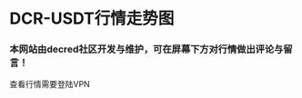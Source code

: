 

# **DCR-USDT行情走势图**

<h3 class="txt2">本网站由decred社区开发与维护，可在屏幕下方对行情做出评论与留言！</h3>


<!DOCTYPE html>
<html>
<head>
  <title>网页标题</title>
<style>
/* 设置格子的样式 */
.grid {
  display: grid;
  grid-template-columns: repeat(2, 1fr);
  grid-gap: 20px;
}

/* 设置格子的共同样式 */
    /* 在这里添加上述样式代码 */
    .grid-item {
      border: 1px solid #ccc;
      border-radius: 5px;
      padding: 10px;
      text-align: center;
    }

    .grid-item.red {
      background-color: #ffcccc;
    }

/* 定义风险揭示的颜色的样式 */
.txt1 {
  color: red;
}

/* 设置行情容器的样式 */
.container {
  width: 100%;
  height: 100%;
}
</style>

<script type="text/javascript" src="../js/tv.js"></script>

</head>
<body>
<!-- 创建一个容器用于显示行情图 -->   
<div class="container">
    <div id="tradingview-widget-container2" style="width: 100%; height: 100%;">查看行情需要登陆VPN</div>
</div>

<script >
function joinTelegramGroup() {
  window.location.href = 'https://t.me/decredzh';  // 替换为电报群的URL
}
</script>
 
<script type="text/javascript">
    new TradingView.widget(
      {
        "width": "100%",
        "height": "400px",
        "symbol": "BINANCE:DCRUSDT", // 设置行情图的交易对
        "interval": "1D", // 设置时间间隔，例如日线 ("D")
        "timezone": "Asia/Taipei",
        "theme": "light",
        "style": "1",
        "locale": "zh",
        "toolbar_bg": "#f1f3f6",
        "enable_publishing": false,
        "allow_symbol_change": true,
        "container_id": "tradingview-widget-container2"
        }
      );
</script>

</body>
</html>

<h3 class="txt1">备注：本网站仅用于客观信息的集中展示，不提供任何投资指导。所有的投资决策和风险由个人自行承担。</h3>
<h3 id="__comments">欢迎对Decred德信俱乐部做出评论和提出宝贵建议！</h3>
<br>
<script>
<!-- Insert generated snippet here -->

<script src="https://giscus.app/client.js"
        data-repo="Cagedbird1/decred-giscus"
        data-repo-id="R_kgDOJjLJEg"
        data-category="Announcements"
        data-category-id="DIC_kwDOJjLJEs4CWfeh"
        data-mapping="url"
        data-strict="0"
        data-reactions-enabled="1"
        data-emit-metadata="0"
        data-input-position="bottom"
        data-theme="preferred_color_scheme"
        data-lang="zh-CN"
        crossorigin="anonymous"
        async>
</script>

<script>
    var giscus = document.querySelector("script[src*=giscus]")
    /* Set palette on initial load */
    var palette = __md_get("__palette")
    if (palette && typeof palette.color === "object") {
      var theme = palette.color.scheme === "slate" ? "dark" : "light"
      giscus.setAttribute("data-theme", theme) 
    }

    /* Register event handlers after documented loaded */
    document.addEventListener("DOMContentLoaded", function() {
      var ref = document.querySelector("[data-md-component=palette]")
      ref.addEventListener("change", function() {
        var palette = __md_get("__palette")
        if (palette && typeof palette.color === "object") {
          var theme = palette.color.scheme === "slate" ? "dark" : "light"

          /* Instruct Giscus to change theme */
          var frame = document.querySelector(".giscus-frame")
          frame.contentWindow.postMessage(
            { giscus: { setConfig: { theme } } },
            "https://giscus.app"
          )
        }
      })
    })
  </script>

